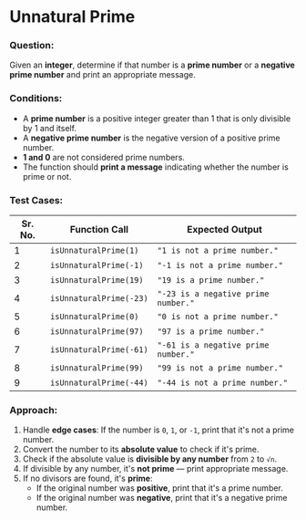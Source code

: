 # Unnatural Prime

### Question:
Given an **integer**, determine if that number is a **prime number** or a **negative prime number** and print an appropriate message.

### Conditions:
- A **prime number** is a positive integer greater than 1 that is only divisible by 1 and itself.
- A **negative prime number** is the negative version of a positive prime number.
- **1 and 0** are not considered prime numbers.
- The function should **print a message** indicating whether the number is prime or not.

### Test Cases:
| **Sr. No.** | **Function Call**       | **Expected Output**                 |
| ----------- | ----------------------- | ----------------------------------- |
| 1           | `isUnnaturalPrime(1)`   | `"1 is not a prime number."`        |
| 2           | `isUnnaturalPrime(-1)`  | `"-1 is not a prime number."`       |
| 3           | `isUnnaturalPrime(19)`  | `"19 is a prime number."`           |
| 4           | `isUnnaturalPrime(-23)` | `"-23 is a negative prime number."` |
| 5           | `isUnnaturalPrime(0)`   | `"0 is not a prime number."`        |
| 6           | `isUnnaturalPrime(97)`  | `"97 is a prime number."`           |
| 7           | `isUnnaturalPrime(-61)` | `"-61 is a negative prime number."` |
| 8           | `isUnnaturalPrime(99)`  | `"99 is not a prime number."`       |
| 9           | `isUnnaturalPrime(-44)` | `"-44 is not a prime number."`      |

### Approach:
1. Handle **edge cases**: If the number is `0`, `1`, or `-1`, print that it's not a prime number.
2. Convert the number to its **absolute value** to check if it's prime.
3. Check if the absolute value is **divisible by any number** from `2` to `√n`.
4. If divisible by any number, it's **not prime** — print appropriate message.
5. If no divisors are found, it's **prime**:
   - If the original number was **positive**, print that it's a prime number.
   - If the original number was **negative**, print that it's a negative prime number.